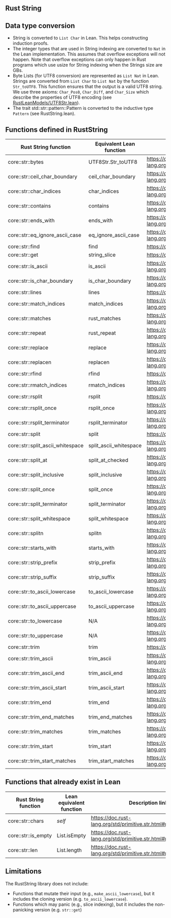 <!---
-- Copyright Kani Contributors
-- SPDX-License-Identifier: Apache-2.0 OR MIT
---> 
## Rust String 

## Data type conversion
- String is converted to `List Char` in Lean. This helps constructing induction proofs.
- The integer types that are used in String indexing are converted to `Nat` in the Lean implementation.
This assumes that overflow exceptions will not happen. Note that overflow exceptions can only happen 
in Rust programs which use usize for String indexing when the Strings size are GBs.
- Byte Lists (for UTF8 conversion) are represented as `List Nat` in Lean. Strings are converted from `List Char` to `List Nat` by the function `Str_toUTF8`. 
  This function ensures that the output is a valid UTF8 string. We use three axioms: `Char_Pos0`, `Char_Diff`, and `Char_Size` which describe
  the properties of UTF8 encoding (see [RustLeanModels/UTF8Str.lean](UTF8Str.lean)).
- The trait std::str::pattern::Pattern is converted to the inductive type `Pattern` (see RustString.lean).



## Functions defined in RustString
| Rust String function                 | Equivalent Lean function       | Description link |
| ----------------------------- | ------------------- | ---------------------- |
| core::str::bytes |   UTF8Str.Str_toUTF8    | https://doc.rust-lang.org/std/primitive.str.html#method.bytes |
| core::str::ceil_char_boundary |   ceil_char_boundary    | https://doc.rust-lang.org/std/primitive.str.html#method.ceil_char_boundary |
| core::str::char_indices |   char_indices    | https://doc.rust-lang.org/std/primitive.str.html#method.char_indices |
| core::str::contains |   contains    | https://doc.rust-lang.org/std/primitive.str.html#method.contains |
| core::str::ends_with |   ends_with    | https://doc.rust-lang.org/std/primitive.str.html#method.ends_with |
| core::str::eq_ignore_ascii_case |   eq_ignore_ascii_case    | https://doc.rust-lang.org/std/primitive.str.html#method.eq_ignore_ascii_case |
| core::str::find |   find    | https://doc.rust-lang.org/std/primitive.str.html#method.find |
| core::str::get |   string_slice    | https://doc.rust-lang.org/std/primitive.str.html#method.get |
| core::str::is_ascii |   is_ascii    | https://doc.rust-lang.org/std/primitive.str.html#method.is_ascii |
| core::str::is_char_boundary |   is_char_boundary    | https://doc.rust-lang.org/std/primitive.str.html#method.is_char_boundary |
| core::str::lines |   lines    | https://doc.rust-lang.org/std/primitive.str.html#method.lines |
| core::str::match_indices |   match_indices    | https://doc.rust-lang.org/std/primitive.str.html#method.match_indices |
| core::str::matches |   rust_matches    | https://doc.rust-lang.org/std/primitive.str.html#method.matches |
| core::str::repeat |   rust_repeat    | https://doc.rust-lang.org/std/primitive.str.html#method.repeat |
| core::str::replace |   replace    | https://doc.rust-lang.org/std/primitive.str.html#method.replace |
| core::str::replacen |   replacen    | https://doc.rust-lang.org/std/primitive.str.html#method.replacen |
| core::str::rfind |   rfind    | https://doc.rust-lang.org/std/primitive.str.html#method.rfind |
| core::str::rmatch_indices |   rmatch_indices    | https://doc.rust-lang.org/std/primitive.str.html#method.rmatch_indices |
| core::str::rsplit |   rsplit    | https://doc.rust-lang.org/std/primitive.str.html#method.rsplit |
| core::str::rsplit_once |   rsplit_once    | https://doc.rust-lang.org/std/primitive.str.html#method.rsplit_once |
| core::str::rsplit_terminator |   rsplit_terminator    | https://doc.rust-lang.org/std/primitive.str.html#method.rsplit_terminator |
| core::str::split |   split    | https://doc.rust-lang.org/std/primitive.str.html#method.split |
| core::str::split_ascii_whitespace |   split_ascii_whitespace    | https://doc.rust-lang.org/std/primitive.str.html#method.split_ascii_whitespace |
| core::str::split_at |   split_at_checked    | https://doc.rust-lang.org/std/primitive.str.html#method.split_at |
| core::str::split_inclusive |   split_inclusive    | https://doc.rust-lang.org/std/primitive.str.html#method.split_inclusive |
| core::str::split_once |   split_once    | https://doc.rust-lang.org/std/primitive.str.html#method.split_once |
| core::str::split_terminator |   split_terminator    | https://doc.rust-lang.org/std/primitive.str.html#method.split_terminator |
| core::str::split_whitespace |   split_whitespace    | https://doc.rust-lang.org/std/primitive.str.html#method.split_whitespace |
| core::str::splitn |   splitn    | https://doc.rust-lang.org/std/primitive.str.html#method.splitn |
| core::str::starts_with |   starts_with    | https://doc.rust-lang.org/std/primitive.str.html#method.starts_with |
| core::str::strip_prefix |   strip_prefix    | https://doc.rust-lang.org/std/primitive.str.html#method.strip_prefix |
| core::str::strip_suffix |   strip_suffix    | https://doc.rust-lang.org/std/primitive.str.html#method.strip_suffix |
| core::str::to_ascii_lowercase |    to_ascii_lowercase    | https://doc.rust-lang.org/std/primitive.str.html#method.to_ascii_lowercase |
| core::str::to_ascii_uppercase |   to_ascii_uppercase    | https://doc.rust-lang.org/std/primitive.str.html#method.to_ascii_uppercase |
| core::str::to_lowercase |   N/A   | https://doc.rust-lang.org/std/primitive.str.html#method.to_lowercase |
| core::str::to_uppercase |   N/A    | https://doc.rust-lang.org/std/primitive.str.html#method.to_uppercase |
| core::str::trim |   trim    | https://doc.rust-lang.org/std/primitive.str.html#method.trim |
| core::str::trim_ascii |   trim_ascii    | https://doc.rust-lang.org/std/primitive.str.html#method.trim_ascii |
| core::str::trim_ascii_end |   trim_ascii_end   | https://doc.rust-lang.org/std/primitive.str.html#method.trim_ascii_end |
| core::str::trim_ascii_start |   trim_ascii_start    | https://doc.rust-lang.org/std/primitive.str.html#method.trim_ascii_start |
| core::str::trim_end |   trim_end    | https://doc.rust-lang.org/std/primitive.str.html#method.trim_end |
| core::str::trim_end_matches |   trim_end_matches    | https://doc.rust-lang.org/std/primitive.str.html#method.trim_end_matches |
| core::str::trim_matches |   trim_matches    | https://doc.rust-lang.org/std/primitive.str.html#method.trim_matches |
| core::str::trim_start |   trim_start    | https://doc.rust-lang.org/std/primitive.str.html#method.trim_start |
| core::str::trim_start_matches |   trim_start_matches    | https://doc.rust-lang.org/std/primitive.str.html#method.trim_start_matches |



## Functions that already exist in Lean
| Rust String function                 | Lean equivalent function       | Description link |
| ----------------------------- | ------------------- | ---------------------- |
| core::str::chars |   <em>self    | https://doc.rust-lang.org/std/primitive.str.html#method.chars |
| core::str::is_empty |   List.isEmpty    | https://doc.rust-lang.org/std/primitive.str.html#method.is_empty |
| core::str::len |   List.length    | https://doc.rust-lang.org/std/primitive.str.html#method.len |


## Limitations

The RustString library does not include:
- Functions that mutate their input (e.g., `make_ascii_lowercase`), but it includes the cloning version (e.g. `to_ascii_lowercase`).
- Functions which may panic (e.g., slice indexing), but it includes the non-panicking version (e.g. `str::get`)